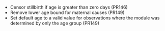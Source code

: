 * Censor stillbirth if age is greater than zero days (PR146)
* Remove lower age bound for maternal causes (PR149)
* Set default age to a valid value for observations where the module was
  determined by only the age group (PR149)
